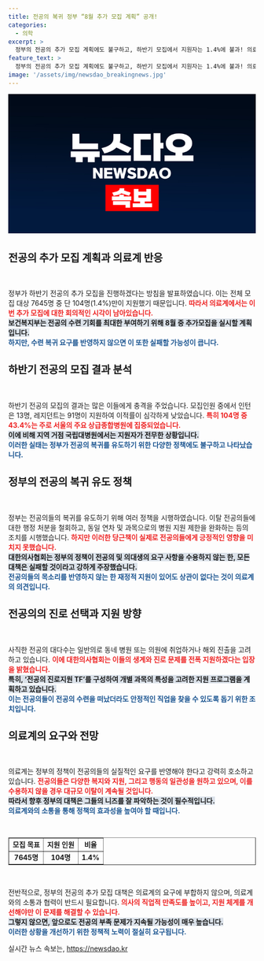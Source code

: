```yaml
---
title: 전공의 복귀 정부 “8월 추가 모집 계획” 공개!
categories:
  - 의학
excerpt: >
  정부의 전공의 추가 모집 계획에도 불구하고, 하반기 모집에서 지원자는 1.4%에 불과! 의료계는 그 저조한 반응을 예상했다며, 근본적인 문제 해결 없이는 무의미하다고 경고하고 있다. 클릭해서 자세히 알아보세요!
feature_text: >
  정부의 전공의 추가 모집 계획에도 불구하고, 하반기 모집에서 지원자는 1.4%에 불과! 의료계는 그 저조한 반응을 예상했다며, 근본적인 문제 해결 없이는 무의미하다고 경고하고 있다. 클릭해서 자세히 알아보세요!
image: '/assets/img/newsdao_breakingnews.jpg'
---
```


<p><img src="/assets/img/newsdao_breakingnews.jpg" alt="ranknews 속보" /></p>

<h2 data-ke-size="size26">전공의 추가 모집 계획과 의료계 반응</h2>

<p data-ke-size="size16">&nbsp;</p>

<p>정부가 하반기 전공의 추가 모집을 진행하겠다는 방침을 발표하였습니다. 이는 전체 모집 대상 7645명 중 단 104명(1.4%)만이 지원했기 때문입니다. <b><span style="color: #ee2323;">따라서 의료계에서는 이번 추가 모집에 대한 회의적인 시각이 남아있습니다.</span></b><br><b><span style="background-color: #21538527;">보건복지부는 전공의 수련 기회를 최대한 부여하기 위해 8월 중 추가모집을 실시할 계획입니다.</span></b><br><b><span style="color: #1a5490;">하지만, 수련 복귀 요구를 반영하지 않으면 이 또한 실패할 가능성이 큽니다.</span></b></p>

<h2 data-ke-size="size26">하반기 전공의 모집 결과 분석</h2>

<p data-ke-size="size16">&nbsp;</p>

<p>하반기 전공의 모집의 결과는 많은 이들에게 충격을 주었습니다. 모집인원 중에서 인턴은 13명, 레지던트는 91명이 지원하여 이적률이 심각하게 낮았습니다. <b><span style="color: #ee2323;">특히 104명 중 43.4%는 주로 서울의 주요 상급종합병원에 집중되었습니다.</span></b><br><b><span style="background-color: #21538527;">이에 비해 지역 거점 국립대병원에서는 지원자가 전무한 상황입니다.</span></b><br><b><span style="color: #1a5490;">이러한 실태는 정부가 전공의 복귀를 유도하기 위한 다양한 정책에도 불구하고 나타났습니다.</span></b></p>

<h2 data-ke-size="size26">정부의 전공의 복귀 유도 정책</h2>

<p data-ke-size="size16">&nbsp;</p>

<p>정부는 전공의들의 복귀를 유도하기 위해 여러 정책을 시행하였습니다. 이탈 전공의들에 대한 행정 처분을 철회하고, 동일 연차 및 과목으로의 병원 지원 제한을 완화하는 등의 조치를 시행했습니다. <b><span style="color: #ee2323;">하지만 이러한 당근책이 실제로 전공의들에게 긍정적인 영향을 미치지 못했습니다.</span></b><br><b><span style="background-color: #21538527;">대한의사협회는 정부의 정책이 전공의 및 의대생의 요구 사항을 수용하지 않는 한, 모든 대책은 실패할 것이라고 강하게 주장했습니다.</span></b><br><b><span style="color: #1a5490;">전공의들의 목소리를 반영하지 않는 한 재정적 지원이 있어도 상관이 없다는 것이 의료계의 의견입니다.</span></b></p>

<h2 data-ke-size="size26">전공의의 진로 선택과 지원 방향</h2>

<p data-ke-size="size16">&nbsp;</p>

<p>사직한 전공의 대다수는 일반의로 동네 병원 또는 의원에 취업하거나 해외 진출을 고려하고 있습니다. <b><span style="color: #ee2323;">이에 대한의사협회는 이들의 생계와 진로 문제를 전폭 지원하겠다는 입장을 밝혔습니다.</span></b><br><b><span style="background-color: #21538527;">특히, ‘전공의 진로지원 TF’를 구성하여 개별 과목의 특성을 고려한 지원 프로그램을 계획하고 있습니다.</span></b><br><b><span style="color: #1a5490;">이는 전공의들이 전공의 수련을 떠났더라도 안정적인 직업을 찾을 수 있도록 돕기 위한 조치입니다.</span></b></p>

<h2 data-ke-size="size26">의료계의 요구와 전망</h2>

<p data-ke-size="size16">&nbsp;</p>

<p>의료계는 정부의 정책이 전공의들의 실질적인 요구를 반영해야 한다고 강력히 호소하고 있습니다. <b><span style="color: #ee2323;">전공의들은 다양한 복지와 지원, 그리고 행동의 일관성을 원하고 있으며, 이를 수용하지 않을 경우 대규모 이탈이 계속될 것입니다.</span></b><br><b><span style="background-color: #21538527;">따라서 향후 정부의 대책은 그들의 니즈를 잘 파악하는 것이 필수적입니다.</span></b><br><b><span style="color: #1a5490;">의료계와의 소통을 통해 정책의 효과성을 높여야 할 때입니다.</span></b></p>

<p data-ke-size="size16">&nbsp;</p>

<table style="width: 100%; border-collapse: collapse;" border="1">

<tr>

<td style="text-align: center; height: 17px;"><b>모집 목표</b></td>

<td style="text-align: center; height: 17px;"><b>지원 인원</b></td>

<td style="text-align: center; height: 17px;"><b>비율</b></td>

</tr>

<tr>

<td style="text-align: center; height: 17px;"><b>7645명</b></td>

<td style="text-align: center; height: 17px;"><b>104명</b></td>

<td style="text-align: center; height: 17px;"><b>1.4%</b></td>

</tr>

</table>

<p data-ke-size="size16">&nbsp;</p>

<p>전반적으로, 정부의 전공의 추가 모집 대책은 의료계의 요구에 부합하지 않으며, 의료계와의 소통과 협력이 반드시 필요합니다. <b><span style="color: #ee2323;">의사의 직업적 만족도를 높이고, 지원 체계를 개선해야만 이 문제를 해결할 수 있습니다.</span></b><br><b><span style="background-color: #21538527;">그렇지 않으면, 앞으로도 전공의 부족 문제가 지속될 가능성이 매우 높습니다.</span></b><br><b><span style="color: #1a5490;">이러한 상황을 개선하기 위한 정책적 노력이 절실히 요구됩니다.</span></b></p>
실시간 뉴스 속보는, <a href="https://newsdao.kr" rel="dofollow">https://newsdao.kr</a>


